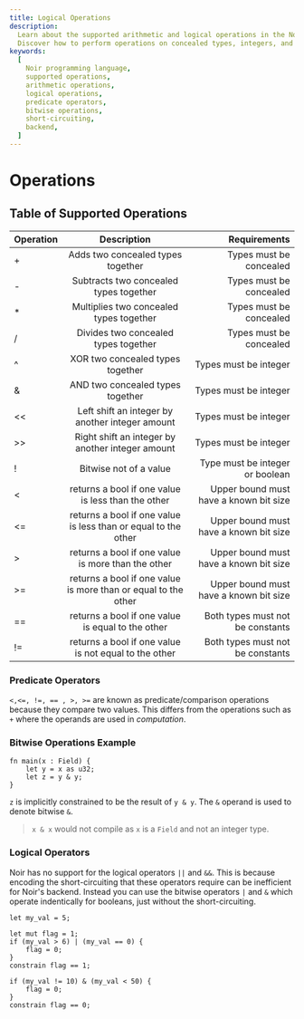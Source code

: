 ```yaml
---
title: Logical Operations
description:
  Learn about the supported arithmetic and logical operations in the Noir programming language.
  Discover how to perform operations on concealed types, integers, and booleans.
keywords:
  [
    Noir programming language,
    supported operations,
    arithmetic operations,
    logical operations,
    predicate operators,
    bitwise operations,
    short-circuiting,
    backend,
  ]
---
```


# Operations

## Table of Supported Operations

| Operation |                          Description                           |                           Requirements |
| :-------- | :------------------------------------------------------------: | -------------------------------------: |
| +         |               Adds two concealed types together                |                Types must be concealed |
| -         |             Subtracts two concealed types together             |                Types must be concealed |
| \*        |            Multiplies two concealed types together             |                Types must be concealed |
| /         |              Divides two concealed types together              |                Types must be concealed |
| ^         |                XOR two concealed types together                |                  Types must be integer |
| &         |                AND two concealed types together                |                  Types must be integer |
| <<        |        Left shift an integer by another integer amount         |                  Types must be integer |
| >>        |        Right shift an integer by another integer amount        |                  Types must be integer |
| !         |                     Bitwise not of a value                     |        Type must be integer or boolean |
| <         |       returns a bool if one value is less than the other       | Upper bound must have a known bit size |
| <=        | returns a bool if one value is less than or equal to the other | Upper bound must have a known bit size |
| >         |       returns a bool if one value is more than the other       | Upper bound must have a known bit size |
| >=        | returns a bool if one value is more than or equal to the other | Upper bound must have a known bit size |
| ==        |       returns a bool if one value is equal to the other        |       Both types must not be constants |
| !=        |     returns a bool if one value is not equal to the other      |       Both types must not be constants |

### Predicate Operators

`<,<=, !=, == , >, >=` are known as predicate/comparison operations because they compare two values.
This differs from the operations such as `+` where the operands are used in _computation_.

### Bitwise Operations Example

```rust,noplaypen
fn main(x : Field) {
    let y = x as u32;
    let z = y & y;
}
```

`z` is implicitly constrained to be the result of `y & y`. The `&` operand is used to denote bitwise
`&`.

> `x & x` would not compile as `x` is a `Field` and not an integer type.

### Logical Operators

Noir has no support for the logical operators `||` and `&&`. This is because encoding the
short-circuiting that these operators require can be inefficient for Noir's backend. Instead you can
use the bitwise operators `|` and `&` which operate indentically for booleans, just without the
short-circuiting.

```rust,noplaypen
let my_val = 5;

let mut flag = 1;
if (my_val > 6) | (my_val == 0) {
    flag = 0;
}
constrain flag == 1;

if (my_val != 10) & (my_val < 50) {
    flag = 0;
}
constrain flag == 0;
```

